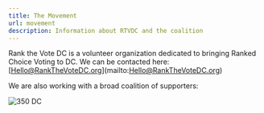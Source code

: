 ```yaml
---
title: The Movement
url: movement
description: Information about RTVDC and the coalition
---
```

Rank the Vote DC is a volunteer organization dedicated to bringing Ranked Choice Voting to DC.  We can be contacted here:
\[Hello@RankTheVoteDC.org](mailto:Hello@RankTheVoteDC.org)

We are also working with a broad coalition of supporters:

![350 DC](/static/img/350dc-logo.png?nf_resize=fit&w=300&h=400 "350 DC")